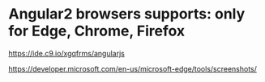 # Angular2 browsers supports: only for Edge, Chrome, Firefox

https://ide.c9.io/xgqfrms/angularjs


https://developer.microsoft.com/en-us/microsoft-edge/tools/screenshots/



